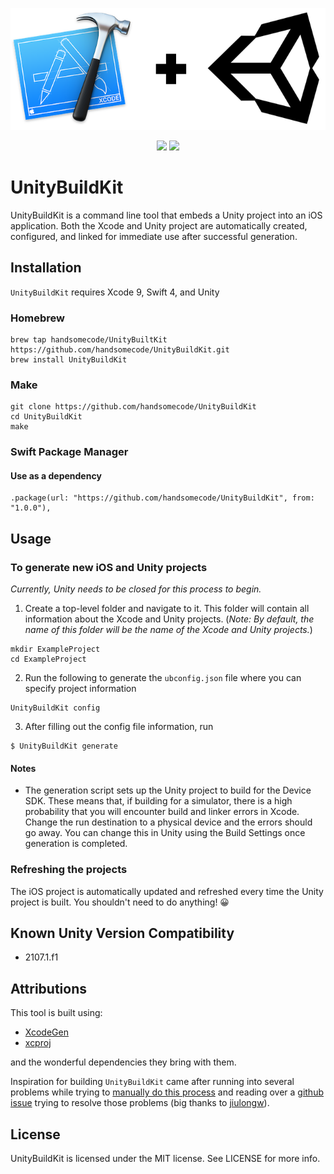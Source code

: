 <p align="center"> 
    <img src="Assets/ubk_logo.png">
</p>
<p align="center">
    <img src="https://img.shields.io/badge/version-1.0.1-blue.svg?style=flat-square" />
    <a href="https://github.com/handsomecode/UnityBuildKit/blob/master/LICENSE">
        <img src="https://img.shields.io/github/license/mashape/apistatus.svg?style=flat-square"/>
    </a>
</p>

# UnityBuildKit

UnityBuildKit is a command line tool that embeds a Unity project into an iOS application.  Both the Xcode and Unity project are automatically created, configured, and linked for immediate use after successful generation.

## Installation
`UnityBuildKit` requires Xcode 9, Swift 4, and Unity

### Homebrew
```
brew tap handsomecode/UnityBuiltKit https://github.com/handsomecode/UnityBuildKit.git
brew install UnityBuildKit
```

### Make
```
git clone https://github.com/handsomecode/UnityBuildKit
cd UnityBuildKit
make
```

### Swift Package Manager
#### Use as a dependency
```
.package(url: "https://github.com/handsomecode/UnityBuildKit", from: "1.0.0"),
```

## Usage
### To generate new iOS and Unity projects
_Currently, Unity needs to be closed for this process to begin._

1. Create a top-level folder and navigate to it. This folder will contain all information about the Xcode and Unity projects.  (_Note: By default, the name of this folder will be the name of the Xcode and Unity projects._)
```
mkdir ExampleProject
cd ExampleProject
```

2. Run the following to generate the `ubconfig.json` file where you can specify project information
```
UnityBuildKit config
```

3. After filling out the config file information, run 
```
$ UnityBuildKit generate
```

#### Notes
- The generation script sets up the Unity project to build for the Device SDK.  These means that, if building for a simulator, there is a high probability that you will encounter build and linker errors in Xcode.  Change the run destination to a physical device and the errors should go away.  You can change this in Unity using the Build Settings once generation is completed.

### Refreshing the projects
The iOS project is automatically updated and refreshed every time the Unity project is built.  You shouldn't need to do anything! 😀

## Known Unity Version Compatibility
- 2107.1.f1

## Attributions
This tool is built using:
- [XcodeGen](https://github.com/yonaskolb/XcodeGen)
- [xcproj](https://github.com/xcodeswift/xcproj)

and the wonderful dependencies they bring with them.

Inspiration for building `UnityBuildKit` came after running into several problems while trying to [manually do this process](https://the-nerd.be/2015/11/13/integrate-unity-5-in-a-native-ios-app-with-xcode-7/) and reading over a [github issue](https://github.com/blitzagency/ios-unity5/issues/52) trying to resolve those problems (big thanks to [jiulongw](https://github.com/jiulongw/swift-unity)).

## License

UnityBuildKit is licensed under the MIT license. See LICENSE for more info.
